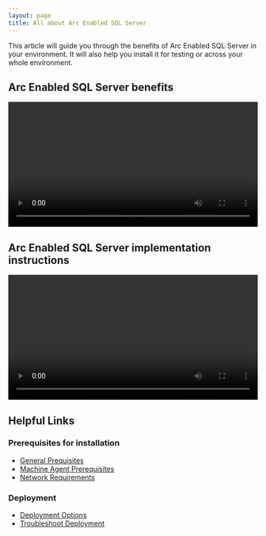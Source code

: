 ```yaml
---
layout: page
title: All about Arc Enabled SQL Server
---
```


This article will guide you through the benefits of Arc Enabled SQL Server in your environment. It will also help you install it for testing or across your whole environment.

## Arc Enabled SQL Server benefits
<video width="100%" controls>
<source src="https://media.githubusercontent.com/media/SMC-Presales-Accelerators/SMC-Presales-Accelerators.github.io/main/Content/_Arc-Enabled-SQL-Server/Arc%20Sql%20Benefits.mp4" type="video/mp4">
 Your browser does not support the video tag.
</video>

## Arc Enabled SQL Server implementation instructions
<video width="100%" controls>
<source src="https://media.githubusercontent.com/media/SMC-Presales-Accelerators/SMC-Presales-Accelerators.github.io/main/Content/_Arc-Enabled-SQL-Server/Arc%20Sql%20Install%20Full.mp4" type="video/mp4">
 Your browser does not support the video tag.
</video>

## Helpful Links
### Prerequisites for installation
- [General Prequisites](https://learn.microsoft.com/en-us/sql/sql-server/azure-arc/prerequisites?view=sql-server-ver16&tabs=azure)
- [Machine Agent Prerequisites](https://learn.microsoft.com/en-us/azure/azure-arc/servers/prerequisites)
- [Network Requirements](https://learn.microsoft.com/en-us/azure/azure-arc/servers/network-requirements)

### Deployment
- [Deployment Options](https://learn.microsoft.com/en-us/sql/sql-server/azure-arc/deployment-options?view=sql-server-ver16)
- [Troubleshoot Deployment](https://learn.microsoft.com/en-us/sql/sql-server/azure-arc/troubleshoot-deployment?view=sql-server-ver16)

